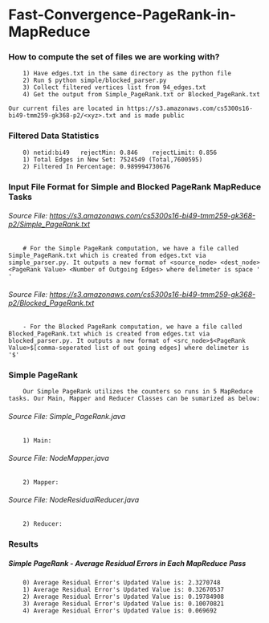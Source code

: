 # Fast-Convergence-PageRank-in-MapReduce

### How to compute the set of files we are working with?
		1) Have edges.txt in the same directory as the python file
		2) Run $ python simple/blocked_parser.py
		3) Collect filtered vertices list from 94_edges.txt
		4) Get the output from Simple_PageRank.txt or Blocked_PageRank.txt

	Our current files are located in https://s3.amazonaws.com/cs5300s16-bi49-tmm259-gk368-p2/<xyz>.txt and is made public

### Filtered Data Statistics
		0) netid:bi49 	rejectMin: 0.846 	rejectLimit: 0.856
		1) Total Edges in New Set: 7524549 (Total,7600595)
		2) Filtered In Percentage: 0.989994730676

### Input File Format for Simple and Blocked PageRank MapReduce Tasks
###### Source File: https://s3.amazonaws.com/cs5300s16-bi49-tmm259-gk368-p2/Simple_PageRank.txt
		# For the Simple PageRank computation, we have a file called Simple_PageRank.txt which is created from edges.txt via simple_parser.py. It outputs a new format of <source_node> <dest_node> <PageRank Value> <Number of Outgoing Edges> where delimeter is space ' '
###### Source File: https://s3.amazonaws.com/cs5300s16-bi49-tmm259-gk368-p2/Blocked_PageRank.txt
		- For the Blocked PageRank computation, we have a file called Blocked_PageRank.txt which is created from edges.txt via blocked_parser.py. It outputs a new format of <src_node>$<PageRank Value>$[comma-seperated list of out going edges] where delimeter is '$'

### Simple PageRank
		Our Simple PageRank utilizes the counters so runs in 5 MapReduce tasks. Our Main, Mapper and Reducer Classes can be sumarized as below:
###### Source File: Simple_PageRank.java
		1) Main: 
###### Source File: NodeMapper.java
        2) Mapper:
###### Source File: NodeResidualReducer.java
        2) Reducer:
### Results 
##### Simple PageRank - Average Residual Errors in Each MapReduce Pass
		0) Average Residual Error's Updated Value is: 2.3270748
		1) Average Residual Error's Updated Value is: 0.32670537
		2) Average Residual Error's Updated Value is: 0.19784908
		3) Average Residual Error's Updated Value is: 0.10070821
		4) Average Residual Error's Updated Value is: 0.069692
